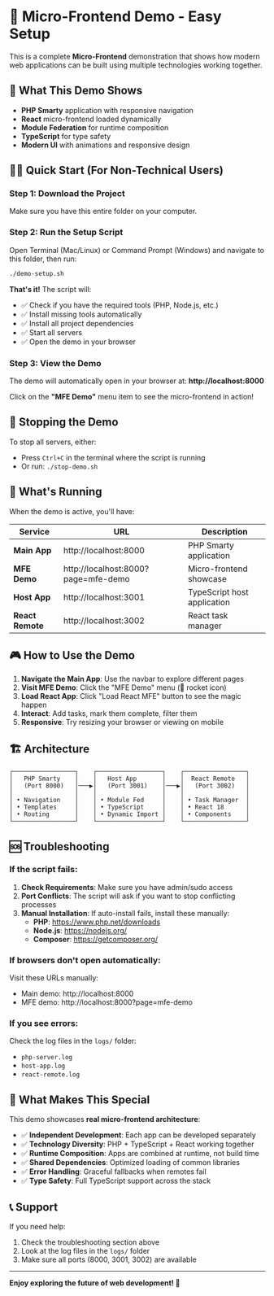 # 🚀 Micro-Frontend Demo - Easy Setup

This is a complete **Micro-Frontend** demonstration that shows how modern web applications can be built using multiple technologies working together.

## 🎯 What This Demo Shows

- **PHP Smarty** application with responsive navigation
- **React** micro-frontend loaded dynamically
- **Module Federation** for runtime composition
- **TypeScript** for type safety
- **Modern UI** with animations and responsive design

## 🏃‍♂️ Quick Start (For Non-Technical Users)

### Step 1: Download the Project

Make sure you have this entire folder on your computer.

### Step 2: Run the Setup Script

Open Terminal (Mac/Linux) or Command Prompt (Windows) and navigate to this folder, then run:

```bash
./demo-setup.sh
```

**That's it!** The script will:

- ✅ Check if you have the required tools (PHP, Node.js, etc.)
- ✅ Install missing tools automatically
- ✅ Install all project dependencies
- ✅ Start all servers
- ✅ Open the demo in your browser

### Step 3: View the Demo

The demo will automatically open in your browser at:
**http://localhost:8000**

Click on the **"MFE Demo"** menu item to see the micro-frontend in action!

## 🛑 Stopping the Demo

To stop all servers, either:

- Press `Ctrl+C` in the terminal where the script is running
- Or run: `./stop-demo.sh`

## 🔧 What's Running

When the demo is active, you'll have:

| Service          | URL                                 | Description                 |
| ---------------- | ----------------------------------- | --------------------------- |
| **Main App**     | http://localhost:8000               | PHP Smarty application      |
| **MFE Demo**     | http://localhost:8000?page=mfe-demo | Micro-frontend showcase     |
| **Host App**     | http://localhost:3001               | TypeScript host application |
| **React Remote** | http://localhost:3002               | React task manager          |

## 🎮 How to Use the Demo

1. **Navigate the Main App**: Use the navbar to explore different pages
2. **Visit MFE Demo**: Click the "MFE Demo" menu (🚀 rocket icon)
3. **Load React App**: Click "Load React MFE" button to see the magic happen
4. **Interact**: Add tasks, mark them complete, filter them
5. **Responsive**: Try resizing your browser or viewing on mobile

## 🏗️ Architecture

```
┌─────────────────┐    ┌──────────────────┐    ┌─────────────────┐
│   PHP Smarty    │    │   Host App       │    │  React Remote   │
│   (Port 8000)   │───▶│   (Port 3001)    │───▶│   (Port 3002)   │
│                 │    │                  │    │                 │
│ • Navigation    │    │ • Module Fed     │    │ • Task Manager  │
│ • Templates     │    │ • TypeScript     │    │ • React 18      │
│ • Routing       │    │ • Dynamic Import │    │ • Components    │
└─────────────────┘    └──────────────────┘    └─────────────────┘
```

## 🆘 Troubleshooting

### If the script fails:

1. **Check Requirements**: Make sure you have admin/sudo access
2. **Port Conflicts**: The script will ask if you want to stop conflicting processes
3. **Manual Installation**: If auto-install fails, install these manually:
   - **PHP**: https://www.php.net/downloads
   - **Node.js**: https://nodejs.org/
   - **Composer**: https://getcomposer.org/

### If browsers don't open automatically:

Visit these URLs manually:

- Main demo: http://localhost:8000
- MFE demo: http://localhost:8000?page=mfe-demo

### If you see errors:

Check the log files in the `logs/` folder:

- `php-server.log`
- `host-app.log`
- `react-remote.log`

## 🎉 What Makes This Special

This demo showcases **real micro-frontend architecture**:

- ✅ **Independent Development**: Each app can be developed separately
- ✅ **Technology Diversity**: PHP + TypeScript + React working together
- ✅ **Runtime Composition**: Apps are combined at runtime, not build time
- ✅ **Shared Dependencies**: Optimized loading of common libraries
- ✅ **Error Handling**: Graceful fallbacks when remotes fail
- ✅ **Type Safety**: Full TypeScript support across the stack

## 📞 Support

If you need help:

1. Check the troubleshooting section above
2. Look at the log files in the `logs/` folder
3. Make sure all ports (8000, 3001, 3002) are available

---

**Enjoy exploring the future of web development! 🚀**

